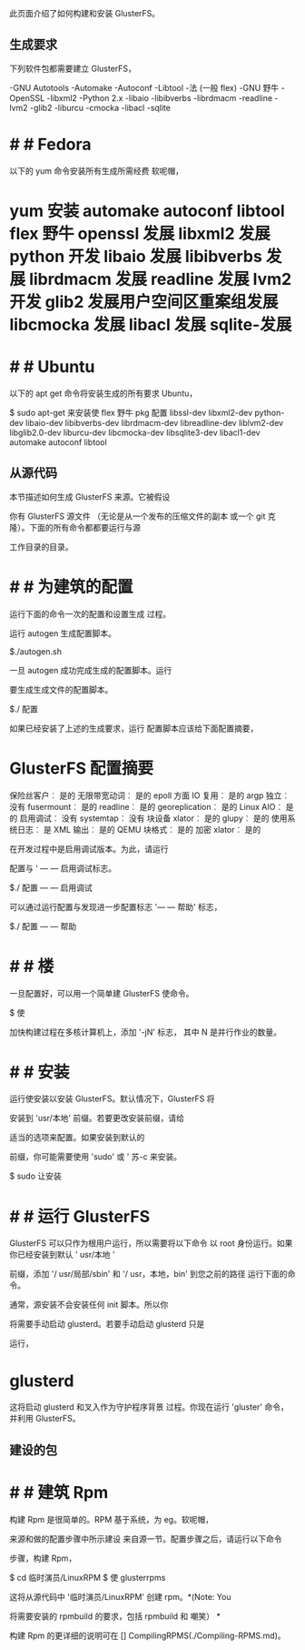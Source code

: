 此页面介绍了如何构建和安装 GlusterFS。

生成要求
------------------

下列软件包都需要建立 GlusterFS，

-GNU Autotools
-Automake
-Autoconf
-Libtool
-法 (一般 flex)
-GNU 野牛
-OpenSSL
-libxml2
-Python 2.x
-libaio
-libibverbs
-librdmacm
-readline
-lvm2
-glib2
-liburcu
-cmocka
-libacl
-sqlite

# # # Fedora

以下的 yum 命令安装所有生成所需经费
软呢帽，

# yum 安装 automake autoconf libtool flex 野牛 openssl 发展 libxml2 发展 python 开发 libaio 发展 libibverbs 发展 librdmacm 发展 readline 发展 lvm2 开发 glib2 发展用户空间区重案组发展 libcmocka 发展 libacl 发展 sqlite-发展

# # # Ubuntu

以下的 apt get 命令将安装生成的所有要求
Ubuntu，

$ sudo apt-get 来安装使 flex 野牛 pkg 配置 libssl-dev libxml2-dev python-dev libaio-dev libibverbs-dev librdmacm-dev libreadline-dev liblvm2-dev libglib2.0-dev liburcu-dev libcmocka-dev libsqlite3-dev libacl1-dev automake autoconf libtool

从源代码
--------------------

本节描述如何生成 GlusterFS 来源。它被假设

你有 GlusterFS 源文件 （无论是从一个发布的压缩文件的副本
或一个 git 克隆）。下面的所有命令都都要运行与源

工作目录的目录。

# # # 为建筑的配置

运行下面的命令一次的配置和设置生成
过程。

运行 autogen 生成配置脚本。

$./autogen.sh

一旦 autogen 成功完成生成的配置脚本。运行

要生成生成文件的配置脚本。

$./ 配置

如果已经安装了上述的生成要求，运行
配置脚本应该给下面配置摘要，

GlusterFS 配置摘要
===========================
保险丝客户︰ 是的
无限带宽动词︰ 是的
epoll 方面 IO 复用︰ 是的
argp 独立︰ 没有
fusermount︰ 是的
readline︰ 是的
georeplication︰ 是的
Linux AIO︰ 是的
启用调试︰ 没有
systemtap︰ 没有
块设备 xlator︰ 是的
glupy︰ 是的
使用系统日志︰ 是
XML 输出︰ 是的
QEMU 块格式︰ 是的
加密 xlator︰ 是的

在开发过程中是启用调试版本。为此，请运行

配置与 ' — — 启用调试标志。

$./ 配置 — — 启用调试

可以通过运行配置与发现进一步配置标志
'— — 帮助' 标志，

$./ 配置 — — 帮助

# # # 楼

一旦配置好，可以用一个简单建 GlusterFS 使命令。

$ 使

加快构建过程在多核计算机上，添加 '-jN' 标志，
其中 N 是并行作业的数量。

# # # 安装

运行使安装以安装 GlusterFS。默认情况下，GlusterFS 将

安装到 'usr/本地' 前缀。若要更改安装前缀，请给

适当的选项来配置。如果安装到默认的

前缀，你可能需要使用 'sudo' 或 ' 苏-c 来安装。

$ sudo 让安装

# # # 运行 GlusterFS

GlusterFS 可以只作为根用户运行，所以需要将以下命令
以 root 身份运行。如果你已经安装到默认 ' usr/本地 '

前缀，添加 '/ usr/局部/sbin' 和 '/ usr，本地，bin' 到您之前的路径
运行下面的命令。

通常，源安装不会安装任何 init 脚本。所以你

将需要手动启动 glusterd。若要手动启动 glusterd 只是

运行，

# glusterd

这将启动 glusterd 和叉入作为守护程序背景
过程。你现在运行 'gluster' 命令，并利用 GlusterFS。


建设的包
-----------------

# # # 建筑 Rpm

构建 Rpm 是很简单的。RPM 基于系统，为 eg。软呢帽，

来源和做的配置步骤中所示建设
来自源一节。配置步骤之后，请运行以下命令

步骤，构建 Rpm，

$ cd 临时演员/LinuxRPM
$ 使 glusterrpms

这将从源代码中 '临时演员/LinuxRPM' 创建 rpm。*(Note: You

将需要安装的 rpmbuild 的要求，包括 rpmbuild 和
嘲笑） *

构建 Rpm 的更详细的说明可在
[] CompilingRPMS(./Compiling-RPMS.md)。

